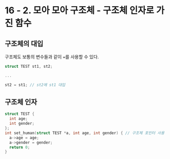 # 16 - 2. 모아 모아 구조체 - 구조체 인자로 가진 함수

## 구조체의 대입

구조체도 보통의 변수들과 같이 `=`를 사용할 수 있다.

```c
struct TEST st1, st2;

...

st2 = st1; // st2에 st1 대입
```

## 구조체 인자

```c
struct TEST {
  int age;
  int gender;
};
int set_human(struct TEST *a, int age, int gender) { // 구조체 포인터 사용
  a->age = age;
  a->gender = gender;
  return 0;
}
```